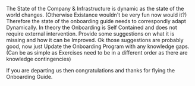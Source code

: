The State of the Company & Infrastructure is dynamic as the state of the world changes. (Otherwise Existance wouldn't be very fun now would it?)
Therefore the state of the onboarding guide needs to correspondly adapt Dynamically. In theory the Onboarding is Self Contained and does not require external intervention. 
Provide some suggestions on what it is missing and how it can be Improved. Ok those suggestions are probably good, now just 
Update the Onboarding Program with any knowledge gaps. (Can be as simple as Exercises need to be in a different order as there are knowledge contingencies)

If you are departing us then congratulations and thanks for flying the Onboarding Guide. 
 
